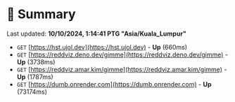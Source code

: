 # 📖 Summary
Last updated: **10/10/2024, 1:14:41 PTG "Asia/Kuala_Lumpur"**

- `GET` [https://hst.ujol.dev](https://hst.ujol.dev) - **Up** (660ms)
- `GET` [https://reddviz.deno.dev/gimme](https://reddviz.deno.dev/gimme) - **Up** (3738ms)
- `GET` [https://reddviz.amar.kim/gimme](https://reddviz.amar.kim/gimme) - **Up** (1787ms)
- `GET` [https://dumb.onrender.com](https://dumb.onrender.com) - **Up** (73174ms)
